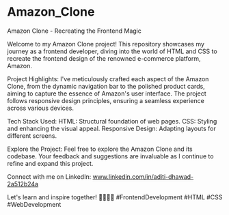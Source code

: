 # Amazon_Clone
Amazon Clone - Recreating the Frontend Magic 

Welcome to my Amazon Clone project! This repository showcases my journey as a frontend developer, diving into the world of HTML and CSS to recreate the frontend design of the renowned e-commerce platform, Amazon.


Project Highlights:
I've meticulously crafted each aspect of the Amazon Clone, from the dynamic navigation bar to the polished product cards, aiming to capture the essence of Amazon's user interface. The project follows responsive design principles, ensuring a seamless experience across various devices.


Tech Stack Used:
HTML: Structural foundation of web pages.
CSS: Styling and enhancing the visual appeal.
Responsive Design: Adapting layouts for different screens.


Explore the Project:
Feel free to explore the Amazon Clone and its codebase. Your feedback and suggestions are invaluable as I continue to refine and expand this project.

Connect with me on LinkedIn: www.linkedin.com/in/aditi-dhawad-2a512b24a

Let's learn and inspire together! 👩‍💻👨‍💻 #FrontendDevelopment #HTML #CSS #WebDevelopment





